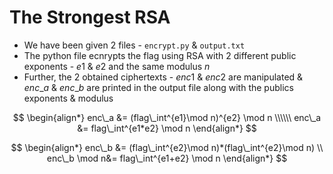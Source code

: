 # The Strongest RSA
- We have been given 2 files - `encrypt.py` & `output.txt`
- The python file ecnrypts the flag using RSA with 2 different public exponents - $e1$ & $e2$ and the same modulus $n$
- Further, the 2 obtained ciphertexts - $enc1$ & $enc2$ are manipulated & $enc\_a$ & $enc\_b$ are printed in the output file along with the publics exponents & modulus

$$
\begin{align*}
enc\_a &= (flag\_int^{e1}\mod n)^{e2} \mod n \\\\\\
enc\_a &= flag\_int^{e1*e2} \mod n
\end{align*}
$$

$$
\begin{align*}
enc\_b &= (flag\_int^{e2}\mod n)*(flag\_int^{e2}\mod n) \\
enc\_b \mod n&= flag\_int^{e1+e2} \mod n
\end{align*}
$$